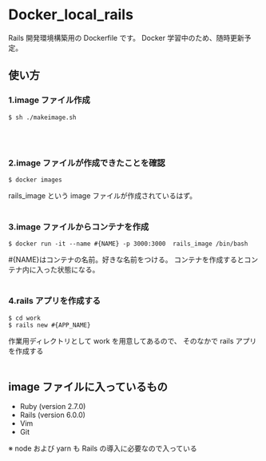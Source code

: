 # Docker_local_rails

Rails 開発環境構築用の Dockerfile です。
Docker 学習中のため、随時更新予定。

## 使い方

### 1.image ファイル作成

```
$ sh ./makeimage.sh
```

<br>
<br>

### 2.image ファイルが作成できたことを確認

```
$ docker images
```

rails_image という image ファイルが作成されているはず。
<br>
<br>

### 3.image ファイルからコンテナを作成

```
$ docker run -it --name #{NAME} -p 3000:3000  rails_image /bin/bash
```

#{NAME}はコンテナの名前。好きな名前をつける。
コンテナを作成するとコンテナ内に入った状態になる。
<br>
<br>

### 4.rails アプリを作成する

```
$ cd work
$ rails new #{APP_NAME}
```

作業用ディレクトリとして work を用意してあるので、
そのなかで rails アプリを作成する
<br>
<br>

## image ファイルに入っているもの<br>

- Ruby (version 2.7.0)
- Rails (version 6.0.0)
- Vim
- Git

※ node および yarn も Rails の導入に必要なので入っている
